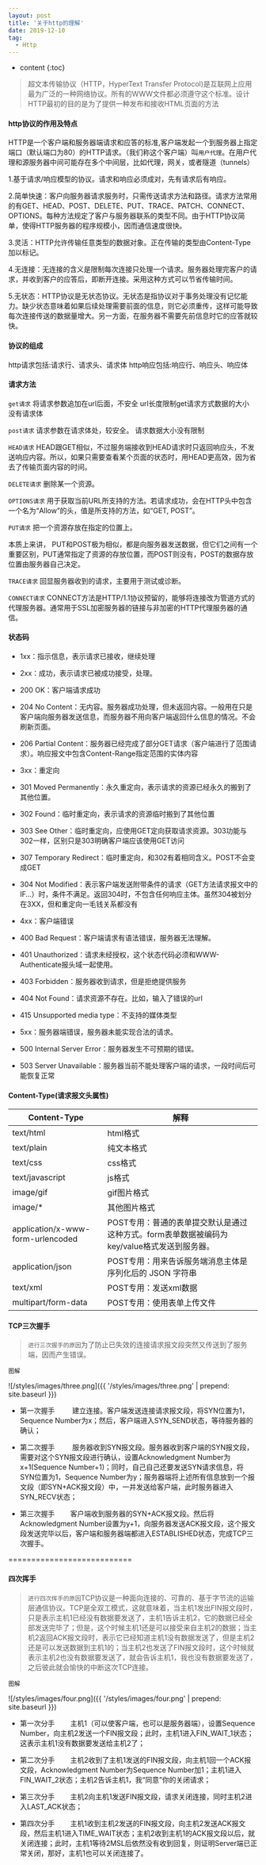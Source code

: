 ```yaml
---
layout: post
title: '关于http的理解'
date: 2019-12-10
tag:
  - Http
---
```


* content
{:toc}

> 超文本传输协议（HTTP，HyperText Transfer Protocol)是互联网上应用最为广泛的一种网络协议。所有的WWW文件都必须遵守这个标准。设计HTTP最初的目的是为了提供一种发布和接收HTML页面的方法

#### http协议的作用及特点
HTTP是一个客户端和服务器端请求和应答的标准,客户端发起一个到服务器上指定端口（默认端口为80）的HTTP请求。（我们称这个客户端）叫`用户代理`。在用户代理和源服务器中间可能存在多个中间层，比如代理，网关，或者隧道（tunnels）

1.基于请求/响应模型的协议。请求和响应必须成对，先有请求后有响应。

2.简单快速：客户向服务器请求服务时，只需传送请求方法和路径。请求方法常用的有GET、HEAD、POST、DELETE、PUT、TRACE、PATCH、CONNECT、OPTIONS。每种方法规定了客户与服务器联系的类型不同。由于HTTP协议简单，使得HTTP服务器的程序规模小，因而通信速度很快。

3.灵活：HTTP允许传输任意类型的数据对象。正在传输的类型由Content-Type加以标记。

4.无连接：无连接的含义是限制每次连接只处理一个请求。服务器处理完客户的请求，并收到客户的应答后，即断开连接。采用这种方式可以节省传输时间。

5.无状态：HTTP协议是无状态协议。无状态是指协议对于事务处理没有记忆能力。缺少状态意味着如果后续处理需要前面的信息，则它必须重传，这样可能导致每次连接传送的数据量增大。另一方面，在服务器不需要先前信息时它的应答就较快。

#### 协议的组成
http请求包括:请求行、请求头、请求体
http响应包括:响应行、响应头、响应体

#### 请求方法
`get请求`
将请求参数追加在url后面，不安全
url长度限制get请求方式数据的大小
没有请求体

`post请求`
请求参数在请求体处，较安全。
请求数据大小没有限制

`HEAD请求`
HEAD跟GET相似，不过服务端接收到HEAD请求时只返回响应头，不发送响应内容。所以，如果只需要查看某个页面的状态时，用HEAD更高效，因为省去了传输页面内容的时间。

`DELETE请求`
删除某一个资源。

`OPTIONS请求`
用于获取当前URL所支持的方法。若请求成功，会在HTTP头中包含一个名为“Allow”的头，值是所支持的方法，如“GET, POST”。

`PUT请求`
把一个资源存放在指定的位置上。

本质上来讲， PUT和POST极为相似，都是向服务器发送数据，但它们之间有一个重要区别，PUT通常指定了资源的存放位置，而POST则没有，POST的数据存放位置由服务器自己决定。

`TRACE请求`
回显服务器收到的请求，主要用于测试或诊断。

`CONNECT请求`
CONNECT方法是HTTP/1.1协议预留的，能够将连接改为管道方式的代理服务器。通常用于SSL加密服务器的链接与非加密的HTTP代理服务器的通信。

#### 状态码
+ 1xx：指示信息，表示请求已接收，继续处理
+ 2xx：成功，表示请求已被成功接受，处理。

+ 200 OK：客户端请求成功
+ 204 No Content：无内容。服务器成功处理，但未返回内容。一般用在只是客户端向服务器发送信息，而服务器不用向客户端返回什么信息的情况。不会刷新页面。
+ 206 Partial Content：服务器已经完成了部分GET请求（客户端进行了范围请求）。响应报文中包含Content-Range指定范围的实体内容

+ 3xx：重定向
+ 301 Moved Permanently：永久重定向，表示请求的资源已经永久的搬到了其他位置。
+ 302 Found：临时重定向，表示请求的资源临时搬到了其他位置
+ 303 See Other：临时重定向，应使用GET定向获取请求资源。303功能与302一样，区别只是303明确客户端应该使用GET访问
+ 307 Temporary Redirect：临时重定向，和302有着相同含义。POST不会变成GET
+ 304 Not Modified：表示客户端发送附带条件的请求（GET方法请求报文中的IF…）时，条件不满足。返回304时，不包含任何响应主体。虽然304被划分在3XX，但和重定向一毛钱关系都没有

+ 4xx：客户端错误
+ 400 Bad Request：客户端请求有语法错误，服务器无法理解。
+ 401 Unauthorized：请求未经授权，这个状态代码必须和WWW-Authenticate报头域一起使用。
+ 403 Forbidden：服务器收到请求，但是拒绝提供服务
+ 404 Not Found：请求资源不存在。比如，输入了错误的url
+ 415 Unsupported media type：不支持的媒体类型

+ 5xx：服务器端错误，服务器未能实现合法的请求。
+ 500 Internal Server Error：服务器发生不可预期的错误。
+ 503 Server Unavailable：服务器当前不能处理客户端的请求，一段时间后可能恢复正常

#### Content-Type(请求报文头属性)

Content-Type | 解释
-|-
text/html | html格式
text/plain | 纯文本格式
text/css | css格式
text/javascript | js格式
image/gif | gif图片格式
image/* | 其他图片格式
application/x-www-form-urlencoded | POST专用：普通的表单提交默认是通过这种方式。form表单数据被编码为key/value格式发送到服务器。
application/json | POST专用：用来告诉服务端消息主体是序列化后的 JSON 字符串
text/xml | POST专用：发送xml数据
multipart/form-data | POST专用：使用表单上传文件

#### TCP三次握手
> `进行三次握手的原因`为了防止已失效的连接请求报文段突然又传送到了服务端，因而产生错误。

`图解`

![/styles/images/three.png]({{ '/styles/images/three.png' | prepend: site.baseurl }})

+ 第一次握手
        建立连接。客户端发送连接请求报文段，将SYN位置为1，Sequence Number为x；然后，客户端进入SYN_SEND状态，等待服务器的确认；

+ 第二次握手
        服务器收到SYN报文段。服务器收到客户端的SYN报文段，需要对这个SYN报文段进行确认，设置Acknowledgment Number为x+1(Sequence Number+1)；同时，自己自己还要发送SYN请求信息，将SYN位置为1，Sequence Number为y；服务器端将上述所有信息放到一个报文段（即SYN+ACK报文段）中，一并发送给客户端，此时服务器进入SYN_RECV状态；

+ 第三次握手
       客户端收到服务器的SYN+ACK报文段。然后将Acknowledgment Number设置为y+1，向服务器发送ACK报文段，这个报文段发送完毕以后，客户端和服务器端都进入ESTABLISHED状态，完成TCP三次握手。

===========================

#### 四次挥手
> `进行四次挥手的原因`TCP协议是一种面向连接的、可靠的、基于字节流的运输层通信协议。TCP是全双工模式，这就意味着，当主机1发出FIN报文段时，只是表示主机1已经没有数据要发送了，主机1告诉主机2，它的数据已经全部发送完毕了；但是，这个时候主机1还是可以接受来自主机2的数据；当主机2返回ACK报文段时，表示它已经知道主机1没有数据发送了，但是主机2还是可以发送数据到主机1的；当主机2也发送了FIN报文段时，这个时候就表示主机2也没有数据要发送了，就会告诉主机1，我也没有数据要发送了，之后彼此就会愉快的中断这次TCP连接。

`图解`

![/styles/images/four.png]({{ '/styles/images/four.png' | prepend: site.baseurl }})

+ 第一次分手
       主机1（可以使客户端，也可以是服务器端），设置Sequence Number，向主机2发送一个FIN报文段；此时，主机1进入FIN_WAIT_1状态；这表示主机1没有数据要发送给主机2了；

+ 第二次分手
       主机2收到了主机1发送的FIN报文段，向主机1回一个ACK报文段，Acknowledgment Number为Sequence Number加1；主机1进入FIN_WAIT_2状态；主机2告诉主机1，我“同意”你的关闭请求；

+ 第三次分手
       主机2向主机1发送FIN报文段，请求关闭连接，同时主机2进入LAST_ACK状态；

+ 第四次分手
       主机1收到主机2发送的FIN报文段，向主机2发送ACK报文段，然后主机1进入TIME_WAIT状态；主机2收到主机1的ACK报文段以后，就关闭连接；此时，主机1等待2MSL后依然没有收到回复，则证明Server端已正常关闭，那好，主机1也可以关闭连接了。





